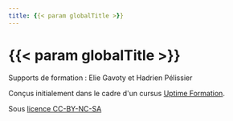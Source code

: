 ```yaml
---
title: {{< param globalTitle >}}
---
```


# {{< param globalTitle >}}

Supports de formation : Elie Gavoty et Hadrien Pélissier</br>

Conçus initialement dans le cadre d'un cursus [Uptime Formation](https://uptime-formation.fr)</a>.</br>

Sous [licence CC-BY-NC-SA](https://creativecommons.org/licenses/by-nc-sa/4.0/legalcode.fr)</a>
